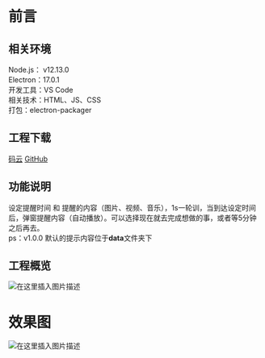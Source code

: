 ﻿# 前言
## 相关环境
Node.js： v12.13.0  
Electron：17.0.1  
开发工具：VS Code  
相关技术：HTML、JS、CSS  
打包：electron-packager  

## 工程下载
[码云](https://gitee.com/ikaros-521/electron-alarm-clock) [GitHub](https://github.com/Ikaros-521/electron-alarm-clock)

## 功能说明

设定提醒时间 和 提醒的内容（图片、视频、音乐），1s一轮训，当到达设定时间后，弹窗提醒内容（自动播放）。可以选择现在就去完成想做的事，或者等5分钟之后再去。  
ps：v1.0.0 默认的提示内容位于**data**文件夹下

## 工程概览
![在这里插入图片描述](https://img-blog.csdnimg.cn/13f9b0e546134ac1b04d1aa6b8c7cfef.png)

# 效果图
![在这里插入图片描述](https://img-blog.csdnimg.cn/e208188270134fd7abd54d991b5a6161.gif#pic_center)
